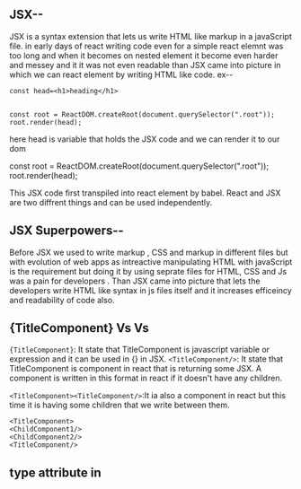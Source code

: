 
## JSX--



JSX is a syntax extension that lets us write HTML like markup in a javaScript file. in early days of react writing code even for a simple react elemnt was too long and when it becomes on nested element it become even harder and messey and it it was not even readable than JSX came into picture in which we can react element by writing HTML like code.
ex--
``` 
const head=<h1>heading</h1>


const root = ReactDOM.createRoot(document.querySelector(".root"));
root.render(head);
``` 
here head is variable that holds the JSX code and we can render it to our dom



const root = ReactDOM.createRoot(document.querySelector(".root"));
root.render(head);



This JSX code first transpiled into react element by babel. 
React and JSX are two diffrent things and can be used independently.


## JSX Superpowers-- 
Before JSX we used to write markup , CSS and markup in different files but with evolution of web apps as intreactive manipulating  HTML with javaScript is the requirement but doing it by using seprate files for HTML, CSS and Js was a pain for developers . Than JSX came into picture that lets the developers write HTML like syntax in js files itself and it increases efficeincy and readability of code also.

## {TitleComponent} Vs <TitleComponent/> Vs <TitleComponent><TitleComponent/>
`{TitleComponent}`: It state that TitleComponent is javascript variable or expression and it can be used in {} in JSX.
`<TitleComponent/>`: It state that TitleComponent is  component in react that is returning some JSX. A component is written in this format in <componentName/> react if it doesn't have any children.

`<TitleComponent><TitleComponent/>`:It ia also a component in react but this time it is having some children that we write between them.

```
<TitleComponent>
<ChildComponent1/>
<ChildComponent2/>
<TitleComponent/> 

``` 

## type attribute in <script> tag
type of script that we given in src attribute. It helps browser to correctly interpret the content of the file.
values for type attribute-
`empty string` : It is  default value of type attribute. It indicate that the script contains classic javascript code .
`module`: It indicate that the script contains javascript module . module scripts require the use of the CORS protocol for cross-origin fetching.
`importmap`: It indicates that the script contains an import map. The import map is a JSON object that developers can use to control how the browser resolves module specifiers when importing JavaScript modules.








